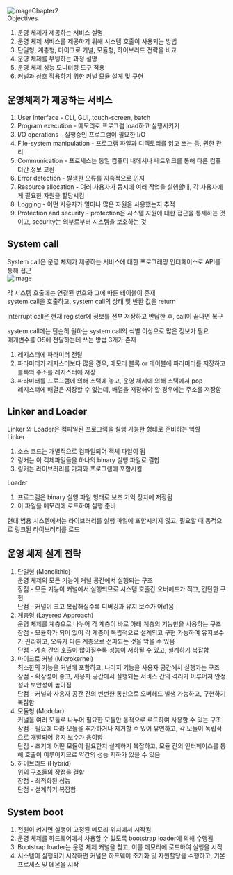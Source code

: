 ![image](https://github.com/purekm/Today-I-Learned/assets/90774046/b682c639-e055-4c3f-92ee-0963bc8228e8)Chapter2 <br/>
Objectives <br/>
1. 운영 체제가 제공하는 서비스 설명 <br/>
2. 운영 체제 서비스를 제공하기 위해 시스템 호출이 사용되는 방법<br/>
3. 단일형, 계층형, 마이크로 커널, 모듈형, 하이브리드 전략을 비교 <br/>
4. 운영 체제를 부팅하는 과정 설명 <br/>
5. 운영 체제 성능 모니터링 도구 적용 <br/>
6. 커널과 상호 작용하기 위한 커널 모듈 설계 및 구현 <br/>

운영체제가 제공하는 서비스 <br/>
-
1. User Interface - CLI, GUI, touch-screen, batch <br/>
2. Program execution - 메모리로 프로그램 load하고 실행시키기<br/>
3. I/O operations - 실행중인 프로그램이 필요한 I/O <br/>
4. File-system manipulation - 프로그램 파일과 디렉토리를 읽고 쓰는 등, 권한 관리 <br/>
5. Communication - 프로세스는 동일 컴퓨터 내에서나 네트워크를 통해 다른 컴퓨터간 정보 교환 <br/>
6. Error detection - 발생한 오류를 지속적으로 인지 <br/>
7. Resource allocation - 여러 사용자가 동시에 여러 작업을 실행할때, 각 사용자에게 필요한 자원을 할당시킴 <br/>
8. Logging - 어떤 사용자가 얼마나 많은 자원을 사용했는지 추적 <br/>
9. Protection and security - protection은 시스템 자원에 대한 접근을 통제하는 것이고, security는 외부로부터 시스템을 보호하는 것  <br/>

System call <br/>
-
System call은 운영 체제가 제공하는 서비스에 대한 프로그래밍 인터페이스로 API를 통해 접근 <br/>
![image](https://github.com/purekm/Today-I-Learned/assets/90774046/36e2ff18-658c-4f8a-9771-bee5f3f44cc6)<br/>

각 시스템 호출에는 연결된 번호와 그에 따른 테이블이 존재 <br/>
system call을 호출하고, system call의 상태 및 반환 값을 return <br/>

Interrupt call은 현재 register에 정보를 전부 저장하고 반납한 후, call이 끝나면 복구 <br/>

system call에는 단순히 원하는 system call의 식별 이상으로 많은 정보가 필요 <br/>
매개변수를 OS에 전달하는데 쓰는 방법 3개가 존재 <br/> 
1. 레지스터에 파라미터 전달 <br/>
2. 파라미터가 레지스터보다 많을 경우, 메모리 블록 or 테이블에 파라미터를 저장하고 블록의 주소를 레지스터에 저장 <br/>
3. 파라미터를 프로그램에 의해 스택에 놓고, 운영 체제에 의해 스택에서 pop <br/>
레지스터에 배열은 저장할 수 없는데, 배열을 저장해야 할 경우에는 주소를 저장함 <br/>

Linker and Loader <br/>
-
Linker 와 Loader은 컴파일된 프로그램을 실행 가능한 형태로 준비하는 역할 <br/>
Linker <br/>
1. 소스 코드는 개별적으로 컴파일되어 객체 파일이 됨 <br/>
2. 링커는 이 객체파일들을 하나의 binary 실행 파일로 결합 <br/>
3. 링커는 라이브러리를 가져와 프로그램에 포함시킴 <br/>

Loader <br/>
1. 프로그램은 binary 실행 파일 형태로 보조 기억 장치에 저장됨 <br/>
2. 이 파일을 메모리에 로드하여 실행 준비 <br/>

현대 범용 시스템에서는 라이브러리를 실행 파일에 포함시키지 않고, 필요할 때 동적으로 링크된 라이브러리를 로드 <br/>

운영 체제 설계 전략 <br/>
-
1. 단일형 (Monolithic) <br/>
   운영 체제의 모든 기능이 커널 공간에서 실행되는 구조 <br/>
   장점 - 모든 기능이 커널에서 실행되므로 시스템 호출간 오버헤드가 적고, 간단한 구현 <br/>
   단점 - 커널이 크고 복잡해질수록 디버깅과 유지 보수가 어려움 <br/>
2. 계층형 (Layered Approach) <br/>
   운영 체제를 계층으로 나누어 각 계층이 바로 아래 계층의 기능만을 사용하는 구조 <br/>
   장점 - 모듈화가 되어 있어 각 계층이 독립적으로 설계되고 구현 가능하여 유지보수가 편리하고, 오류가 다른 계층으로 전파되는 것을 막을 수 있음 <br/>
   단점 - 계층 간의 호출이 많아질수록 성능이 저하될 수 있고, 설계하기 복잡함 <br/>
3. 마이크로 커널 (Microkernel)<br/>
   최소한의 기능을 커널에 포함하고, 나머지 기능을 사용자 공간에서 실행가는 구조
   장점 - 확장성이 좋고, 사용자 공간에서 실행되는 서비스 간의 격리가 이루어져 안정성과 보안성이 높아짐<br/>
   단점 - 커널과 사용자 공간 간의 빈번한 통신으로 오버헤드 발생 가능하고, 구현하기 복잡함 <br/>
4. 모듈형 (Modular) <br/>
   커널을 여러 모듈로 나누어 필요한 모듈만 동적으로 로드하여 사용할 수 있는 구조 <br/>
   장점 - 필요에 따라 모듈을 추가하거나 제거할 수 있어 유연하고, 각 모듈이 독립적으로 개발되어 유지 보수가 용이함 <br/>
   단점 - 초기에 어떤 모듈이 필요한지 설계하기 복잡하고, 모듈 간의 인터페이스를 통해 호출이 이루어지므로 약간의 성능 저하가 있을 수 있음 <br/>
5. 하이브리드 (Hybrid) <br/>
   위의 구조들의 장점을 결합 <br/>
   장점 - 최적화된 성능 <br/>
   단점 - 설계하기 복잡합 <br/>

System boot <br/>
-
1. 전원이 켜지면 실행이 고정된 메모리 위치에서 시작됨 <br/>
2. 운영 체제를 하드웨어에서 사용할 수 있도록 bootstrap loader에 의해 수행됨<br/>
3. Bootstrap loader는 운영 체제 커널을 찾고, 이를 메모리에 로드하여 실행을 시작 <br/>
4. 시스템이 실행되기 시작하면 커널은 하드웨어 초기화 및 자원할당을 수행하고, 기본 프로세스 및 데몬을 시작 <br/>
